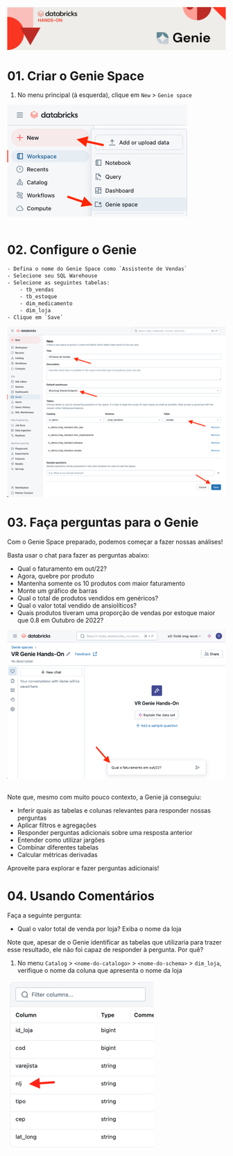 <img src="../images/header.jpg">

# 01. Criar o Genie Space

1. No menu principal (à esquerda), clique em `New` > `Genie space`

<img src="../images/genie_01.png"><br><br>

# 02. Configure o Genie
    - Defina o nome do Genie Space como `Assistente de Vendas`
    - Selecione seu SQL Warehouse
    - Selecione as seguintes tabelas:
        - tb_vendas
        - tb_estoque
        - dim_medicamento
        - dim_loja
    - Clique em `Save`

<img src="../images/genie_02.png" width=800>

# 03. Faça perguntas para o Genie

Com o Genie Space preparado, podemos começar a fazer nossas análises!

Basta usar o chat para fazer as perguntas abaixo:
- Qual o faturamento em out/22?
- Agora, quebre por produto
- Mantenha somente os 10 produtos com maior faturamento
- Monte um gráfico de barras
- Qual o total de produtos vendidos em genéricos?
- Qual o valor total vendido de ansiolíticos?
- Quais produtos tiveram uma proporção de vendas por estoque maior que 0.8 em Outubro de 2022?

<img src="../images/genie_05.png"><br><br>

Note que, mesmo com muito pouco contexto, a Genie já conseguiu:
- Inferir quais as tabelas e colunas relevantes para responder nossas perguntas
- Aplicar filtros e agregações
- Responder perguntas adicionais sobre uma resposta anterior
- Entender como utilizar jargões
- Combinar diferentes tabelas
- Calcular métricas derivadas

Aproveite para explorar e fazer perguntas adicionais!

# 04. Usando Comentários

Faça a seguinte pergunta:
- Qual o valor total de venda por loja? Exiba o nome da loja

Note que, apesar de o Genie identificar as tabelas que utilizaria para trazer esse resultado, ele não foi capaz de responder à pergunta. Por quê?

1. No menu `Catalog` > `<nome-do-catalogo>` > `<nome-do-schema>` > `dim_loja`, verifique o nome da coluna que apresenta o nome da loja
<img src="../images/genie_10.png">
